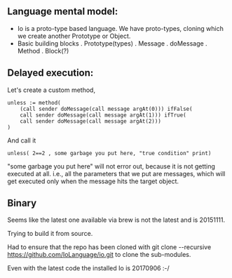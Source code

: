 ## Language mental model:

- Io is a proto-type based language. We have proto-types, cloning which we create another Prototype or Object.
- Basic building blocks
 . Prototype(types)
 . Message
 . doMessage
 . Method
 . Block(?)
 
## Delayed execution:

Let's create a custom method,

```
unless := method(
    (call sender doMessage(call message argAt(0))) ifFalse(
    call sender doMessage(call message argAt(1))) ifTrue(
    call sender doMessage(call message argAt(2)))
)
```

And call it

```
unless( 2==2 , some garbage you put here, "true condition" print)
```

"some garbage you put here" will not error out, because it is not getting executed at all. i.e., all the parameters that we put are messages, 
which will get executed only when the message hits the target object.



## Binary

Seems like the latest one available via brew is not the latest and is 20151111.

Trying to build it from source.

Had to ensure that the repo has been cloned with git clone --recursive https://github.com/IoLanguage/io.git to clone the sub-modules.

Even with the latest code the installed Io is 20170906 :-/

